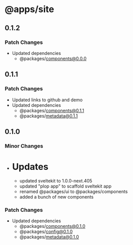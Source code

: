 # @apps/site

## 0.1.2

### Patch Changes

- Updated dependencies
  - @packages/components@0.0.0

## 0.1.1

### Patch Changes

- Updated links to github and demo
- Updated dependencies
  - @packages/components@0.1.1
  - @packages/metadata@0.1.1

## 0.1.0

### Minor Changes

- # Updates
  - updated sveltekit to 1.0.0-next.405
  - updated "plop app" to scaffold sveltekit app
  - renamed @packages/ui to @packages/components
  - added a bunch of new components

### Patch Changes

- Updated dependencies
  - @packages/components@0.1.0
  - @packages/config@0.1.0
  - @packages/metadata@0.1.0
